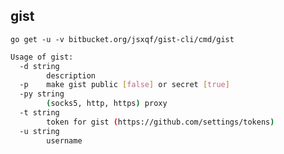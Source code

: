 ## gist

`go get -u -v bitbucket.org/jsxqf/gist-cli/cmd/gist`

```sh
Usage of gist:
  -d string
    	description
  -p	make gist public [false] or secret [true]
  -py string
    	(socks5, http, https) proxy
  -t string
    	token for gist (https://github.com/settings/tokens)
  -u string
    	username
```